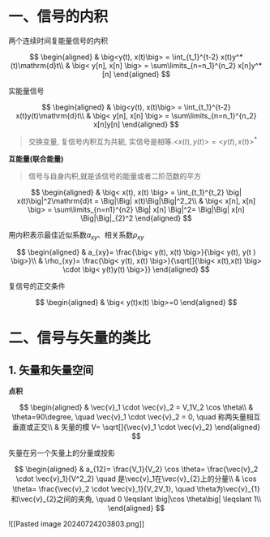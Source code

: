 # 一、信号的内积

两个连续时间复能量信号的内积

$$
\begin{aligned}
	& \big<y(t), x(t)\big> = \int_{t_1}^{t-2} x(t)y^*(t)\mathrm{d}t\\
	& \big< y[n], x[n] \big> = \sum\limits_{n=n_1}^{n_2} x[n]y^*[n]
\end{aligned}
$$

实能量信号

$$
\begin{aligned}
	& \big<y(t), x(t)\big> = \int_{t_1}^{t-2} x(t)y(t)\mathrm{d}t\\
	& \big< y[n], x[n] \big> = \sum\limits_{n=n_1}^{n_2} x[n]y[n]
\end{aligned}
$$

> 交换变量, 复信号内积互为共轭, 实信号是相等.$\big< x(t), y(t) \big> = \big< y(t), x(t) \big>^*$

<b>互能量(联合能量)</b>

> 信号与自身内积,就是该信号的能量或者二阶范数的平方

$$
\begin{aligned}
	& \big< x(t), x(t) \big> = \int_{t_1}^{t_2} \big| x(t)\big|^2\mathrm{d}t = \Big|\Big| x(t)\Big|\Big|^2_2\\
	& \big< x[n], x[n] \big> = \sum\limits_{n=n1}^{n2} \Big| x[n] \Big|^2= \Big|\Big| x[n] \Big|\Big|_{2}^2
\end{aligned}
$$

用内积表示最佳近似系数$a_{xy}$、相关系数$\rho_{xy}$

$$
\begin{aligned}
	& a_{xy}= \frac{\big< y(t), x(t) \big>}{\big< y(t), y(t ) \big>}\\
	& \rho_{xy}= \frac{\big< y(t), x(t) \big>}{\sqrt[]{\big< x(t),x(t) \big> \cdot \big< y(t)y(t) \big>}}
\end{aligned}
$$

复信号的正交条件

$$
\begin{aligned}
	& \big< y(t)x(t) \big>=0
\end{aligned}
$$

# 二、信号与矢量的类比

## 1. 矢量和矢量空间

<b>点积</b>

$$
\begin{aligned}
	& \vec{v}_1 \cdot \vec{v}_2 = V_1V_2 \cos \theta\\
	& \theta=90\degree, \quad \vec{v}_1 \cdot \vec{v}_2 = 0, \quad 称两矢量相互垂直或正交\\
	& 矢量的模 V= \sqrt[]{\vec{v}_1 \cdot \vec{v}_2}
\end{aligned}
$$

矢量在另一个矢量上的分量或投影

$$
\begin{aligned}
	& a_{12}= \frac{V_1}{V_2} \cos \theta= \frac{\vec{v}_2 \cdot \vec{v}_1}{V^2_2} \quad 是\vec{v}_1在\vec{v}_{2}上的分量\\
	& \cos \theta= \frac{\vec{v}_2 \cdot \vec{v}_1}{V_2V_1}, \quad \theta为\vec{v}_{1} 和\vec{v}_{2}之间的夹角, \quad 0 \leqslant \big|\cos \theta\big| \leqslant 1\\
\end{aligned}
$$

![[Pasted image 20240724203803.png]]

